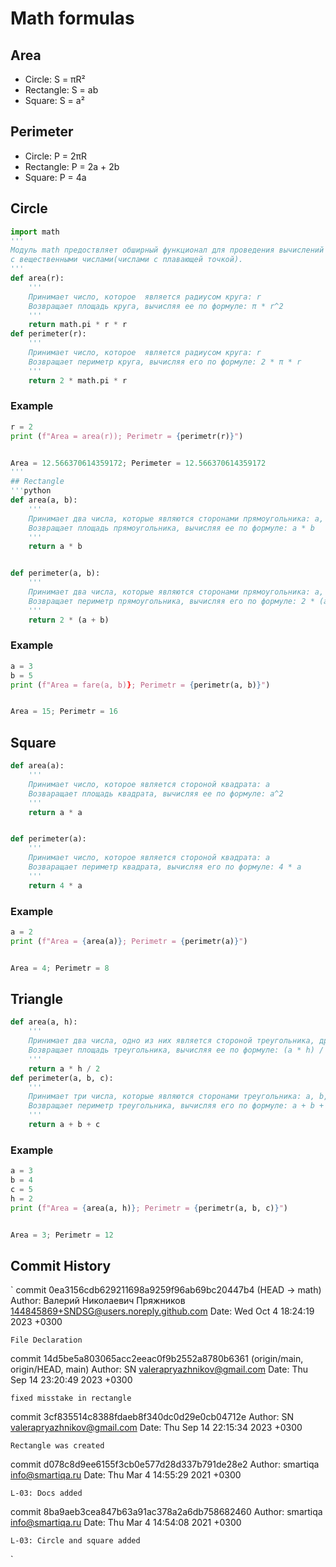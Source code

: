 # Math formulas
## Area
- Circle: S = πR²
- Rectangle: S = ab
- Square: S = a²

## Perimeter
- Circle: P = 2πR
- Rectangle: P = 2a + 2b
- Square: P = 4a

## Circle
```python
import math
'''
Модуль math предоствляет обширный функционал для проведения вычислений 
с вещественными числами(числами с плавающей точкой).
'''
def area(r):
    '''
    Принимает число, которое  является радиусом круга: r
    Возвращает площадь круга, вычисляя ее по формуле: π * r^2
    '''
    return math.pi * r * r
def perimeter(r):
    '''
    Принимает число, которое  является радиусом круга: r
    Возвращает периметр круга, вычисляя его по формуле: 2 * π * r
    '''
    return 2 * math.pi * r
```
### Example
```python
r = 2
print (f"Area = area(r)); Perimetr = {perimetr(r)}")


Area = 12.566370614359172; Perimeter = 12.566370614359172
'''
## Rectangle
'''python
def area(a, b):
    '''
    Принимает два числа, которые являются сторонами прямоугольника: a, b
    Возвращает площадь прямоугольника, вычисляя ее по формуле: a * b
    '''
    return a * b


def perimeter(a, b):
    '''
    Принимает два числа, которые являются сторонами прямоугольника: a, b
    Возвращает периметр прямоугольника, вычисляя его по формуле: 2 * (a + b)
    '''
    return 2 * (a + b)
```
### Example
```python
a = 3
b = 5
print (f"Area = fare(a, b)}; Perimetr = {perimetr(a, b)}")


Area = 15; Perimetr = 16
```
## Square
```python
def area(a):
    '''
    Принимает число, которое является стороной квадрата: a
    Возваращает площадь квадрата, вычисляя ее по формуле: a^2
    '''
    return a * a


def perimeter(a):
    '''
    Принимает число, которое является стороной квадрата: a
    Возваращает периметр квадрата, вычисляя его по формуле: 4 * a
    '''
    return 4 * a
```
### Example
```python
a = 2
print (f"Area = {area(a)}; Perimetr = {perimetr(a)}")


Area = 4; Perimetr = 8
```
## Triangle
```python
def area(a, h):
    '''
    Принимает два числа, одно из них является стороной треугольника, другое его высотой: a, h
    Возвращает площадь треугольника, вычисляя ее по формуле: (a * h) / 2
    '''
    return a * h / 2
def perimeter(a, b, c):
    '''
    Принимает три числа, которые являются сторонами треугольника: a, b, c
    Возвращает периметр треугольника, вычисляя его по формуле: a + b + c
    '''
    return a + b + c
```
### Example
```python
a = 3
b = 4
с = 5
h = 2
print (f"Area = {area(a, h)}; Perimetr = {perimetr(a, b, c)}")


Area = 3; Perimetr = 12
```
## Commit History
`
commit 0ea3156cdb629211698a9259f96ab69bc20447b4 (HEAD -> math)
Author: Валерий Николаевич Пряжников <144845869+SNDSG@users.noreply.github.com>
Date:   Wed Oct 4 18:24:19 2023 +0300

    File Declaration

commit 14d5be5a803065acc2eeac0f9b2552a8780b6361 (origin/main, origin/HEAD, main)
Author: SN <valerapryazhnikov@gmail.com>
Date:   Thu Sep 14 23:20:49 2023 +0300

    fixed misstake in rectangle

commit 3cf835514c8388fdaeb8f340dc0d29e0cb04712e
Author: SN <valerapryazhnikov@gmail.com>
Date:   Thu Sep 14 22:15:34 2023 +0300

    Rectangle was created

commit d078c8d9ee6155f3cb0e577d28d337b791de28e2
Author: smartiqa <info@smartiqa.ru>
Date:   Thu Mar 4 14:55:29 2021 +0300

    L-03: Docs added

commit 8ba9aeb3cea847b63a91ac378a2a6db758682460
Author: smartiqa <info@smartiqa.ru>
Date:   Thu Mar 4 14:54:08 2021 +0300

    L-03: Circle and square added
`
